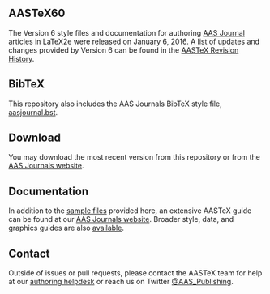## AASTeX60
The Version 6 style files and documentation for authoring [AAS Journal](http://journals.aas.org) articles in LaTeX2e were released on January 6, 2016. A list of updates and changes provided by Version 6 can be found in the [AASTeX Revision History](http://journals.aas.org/authors/aastex/revisionhistory.html). 

## BibTeX
This repository also includes the AAS Journals BibTeX style file, [aasjournal.bst](bst/aasjournal.bst).

## Download
You may download the most recent version from this repository or from the [AAS Journals website](http://journals.aas.org/authors/aastex.html). 

## Documentation
In addition to the [sample files](sample) provided here, an extensive AASTeX guide can be found at our [AAS Journals website](http://journals.aas.org/authors/aastex/aasguide.html). Broader style, data, and graphics guides are also [available](http://journals.aas.org/authors/). 

## Contact
Outside of issues or pull requests, please contact the AASTeX team for help at our [authoring helpdesk](mailto:authors@aas.org) or reach us on Twitter [@AAS_Publishing](https://twitter.com/AAS_Publishing).
